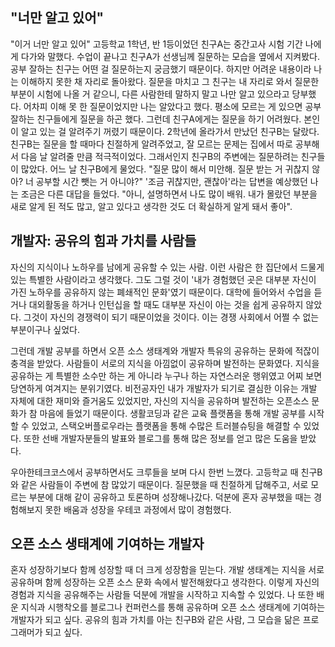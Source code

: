 ## "너만 알고 있어"

"이거 너만 알고 있어" 고등학교 1학년, 반 1등이었던 친구A는 중간고사 시험 기간 나에게 다가와 말했다. 수업이 끝나고 친구A가 선생님께 질문하는 모습을 옆에서 지켜봤다. 공부 잘하는 친구는 어떤 걸 질문하는지 궁금했기 때문이다. 하지만 어려운 내용이라 나는 이해하지 못한 채 자리로 돌아왔다. 질문을 마치고 그 친구는 내 자리로 와서 질문한 부분이 시험에 나올 거 같으니, 다른 사람한테 말하지 말고 나만 알고 있으라고 당부했다. 어차피 이해 못 한 질문이었지만 나는 알았다고 했다. 평소에 모르는 게 있으면 공부 잘하는 친구들에게 질문을 하곤 했다. 그런데 친구A에게는 질문을 하기 어려웠다. 본인이 알고 있는 걸 알려주기 꺼렸기 때문이다. 2학년에 올라가서 만났던 친구B는 달랐다. 친구B는 질문을 할 때마다 친절하게 알려주었고, 잘 모르는 문제는 집에서 따로 공부해서 다음 날 알려줄 만큼 적극적이었다. 그래서인지 친구B의 주변에는 질문하려는 친구들이 많았다. 어느 날 친구B에게 물었다. "질문 많이 해서 미안해. 질문 받는 거 귀찮지 않아? 너 공부할 시간 뺏는 거 아니야?"  '조금 귀찮지만, 괜찮아'라는 답변을 예상했던 나는 조금은 다른 대답을 들었다. "아니, 설명하면서 나도 많이 배워. 내가 몰랐던 부분을 새로 알게 된 적도 많고, 알고 있다고 생각한 것도 더 확실하게 알게 돼서 좋아". 

## 개발자: 공유의 힘과 가치를 사람들

자신의 지식이나 노하우를 남에게 공유할 수 있는 사람. 이런 사람은 한 집단에서 드물게 있는 특별한 사람이라고 생각했다. 그도 그럴 것이 '내가 경험했던 곳은 대부분 자신이 가진 노하우를 공유하지 않는 폐쇄적인 문화'였기 때문이다. 대학에 들어와서 수업을 듣거나 대외활동을 하거나 인턴십을 할 때도 대부분 자신이 아는 것을 쉽게 공유하지 않았다. 그것이 자신의 경쟁력이 되기 때문이었을 것이다. 이는 경쟁 사회에서 어쩔 수 없는 부분이구나 싶었다.

그런데 개발 공부를 하면서 오픈 소스 생태계와 개발자 특유의 공유하는 문화에 적잖이 충격을 받았다. 사람들이 서로의 지식을 아낌없이 공유하며 발전하는 문화였다. 지식을 공유하는 게 특별한 소수만 하는 게 아니라 누구나 하는 자연스러운 행위였고 어찌 보면 당연하게 여겨지는 분위기였다. 비전공자인 내가 개발자가 되기로 결심한 이유는 개발 자체에 대한 재미와 즐거움도 있었지만, 자신의 지식을 공유하며 발전하는 오픈소스 문화가 참 마음에 들었기 때문이다. 생활코딩과 같은 교육 플랫폼을 통해 개발 공부를 시작할 수 있었고, 스택오버플로우라는 플랫폼을 통해 수많은 트러블슈팅을 해결할 수 있었다. 또한 선배 개발자분들의 발표와 블로그를 통해 많은 정보를 얻고 많은 도움을 받았다.

우아한테크코스에서 공부하면서도 크루들을 보며 다시 한번 느꼈다. 고등학교 때 친구B와 같은 사람들이 주변에 참 많았기 때문이다. 질문했을 때 친절하게 답해주고, 서로 모르는 부분에 대해 같이 공유하고 토론하며 성장해나갔다. 덕분에 혼자 공부했을 때는 경험해보지 못한 배움과 성장을 우테코 과정에서 많이 경험했다.

## 오픈 소스 생태계에 기여하는 개발자

혼자 성장하기보다 함께 성장할 때 더 크게 성장함을 믿는다. 개발 생태계는 지식을 서로 공유하며 함께 성장하는 오픈 소스 문화 속에서 발전해왔다고 생각한다. 이렇게 자신의 경험과 지식을 공유해주는 사람들 덕분에 개발을 시작하고 지속할 수 있었다. 나 또한 배운 지식과 시행착오를 블로그나 컨퍼런스를 통해 공유하며 오픈 소스 생태계에 기여하는 개발자가 되고 싶다. 공유의 힘과 가치를 아는 친구B와 같은 사람, 그 모습을 닮은 프로그래머가 되고 싶다.
